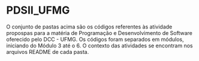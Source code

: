 # PDSII_UFMG

O conjunto de pastas acima são os códigos referentes às atividade propospas para a matéria de Programação e Desenvolvimento de Software oferecido pelo DCC - UFMG. 
Os códigos foram separados em módulos, iniciando do Módulo 3 até o 6. O contexto das atividades se encontram nos arquivos README de cada pasta.

